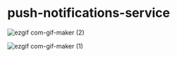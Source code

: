 # push-notifications-service

![ezgif com-gif-maker (2)](https://user-images.githubusercontent.com/89580249/162081668-3feaa74a-32f6-45f6-b029-8f74937eb53d.gif)



![ezgif com-gif-maker (1)](https://user-images.githubusercontent.com/89580249/162083087-7d808200-fd22-429c-b33e-a41dedc99e35.gif)

